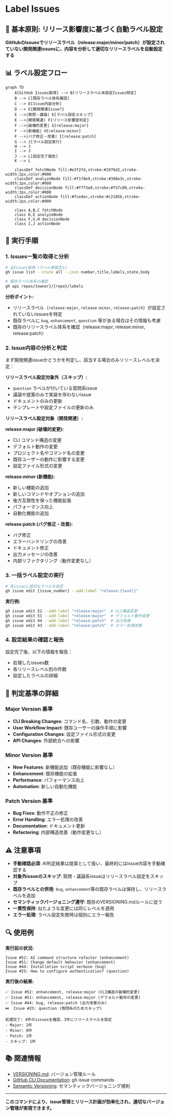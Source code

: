 # Label Issues

## 🎯 基本原則: リリース影響度に基づく自動ラベル設定

**GitHubのissuesでリリースラベル（release:major/minor/patch）が設定されていない開発関連issuesに、内容を分析して適切なリリースラベルを自動設定する**

## 📊 ラベル設定フロー

```mermaid
graph TD
    A[GitHub Issues取得] --> B[リリースラベル未設定Issues特定]
    B --> C[既存ラベル体系確認]
    C --> D[Issue内容分析]
    D --> E{開発関連Issue?}
    E -->|質問・議論| K[ラベル設定スキップ]
    E -->|開発関連| F{リリース影響度判定}
    F -->|破壊的変更| G[release:major]
    F -->|新機能| H[release:minor]
    F -->|バグ修正・改善| I[release:patch]
    G --> J[ラベル設定実行]
    H --> J
    I --> J
    J --> L[設定完了報告]
    K --> L

    classDef fetchNode fill:#e3f2fd,stroke:#1976d2,stroke-width:2px,color:#000
    classDef analyzeNode fill:#f1f8e9,stroke:#388e3c,stroke-width:2px,color:#000
    classDef decisionNode fill:#fff3e0,stroke:#f57c00,stroke-width:2px,color:#000
    classDef actionNode fill:#fce4ec,stroke:#c2185b,stroke-width:2px,color:#000

    class A,B,C fetchNode
    class D,E analyzeNode
    class F,G,H decisionNode
    class I,J actionNode
```

## 🚀 実行手順

### 1. Issues一覧の取得と分析

```bash
# 全Issues取得（ラベル情報含む）
gh issue list --state all --json number,title,labels,state,body

# 既存ラベル体系の確認
gh api repos/{owner}/{repo}/labels
```

**分析ポイント:**
- リリースラベル（`release:major`, `release:minor`, `release:patch`）が設定されていないissuesを特定
- 既存ラベルに `bug`, `enhancement`, `question` 等がある場合はその情報も考慮
- 既存のリリースラベル体系を確認（release:major, release:minor, release:patch）

### 2. Issue内容の分析と判定

まず開発関連issueかどうかを判定し、該当する場合のみリリースレベルを決定：

**リリースラベル設定対象外（スキップ）:**
- `question` ラベルが付いている質問系issue
- 議論や提案のみで実装を伴わないissue  
- ドキュメントのみの更新
- テンプレートや設定ファイルの更新のみ

**リリースラベル設定対象（開発関連）:**

**release:major (破壊的変更):**
- CLI コマンド構造の変更
- デフォルト動作の変更 
- プロジェクト名やコマンド名の変更
- 既存ユーザーの動作に影響する変更
- 設定ファイル形式の変更

**release:minor (新機能):**
- 新しい機能の追加
- 新しいコマンドやオプションの追加
- 後方互換性を保った機能拡張
- パフォーマンス向上
- 自動化機能の追加

**release:patch (バグ修正・改善):**
- バグ修正
- エラーハンドリングの改善
- ドキュメント修正
- 出力メッセージの改善
- 内部リファクタリング（動作変更なし）

### 3. 一括ラベル設定の実行

```bash
# 各issueに適切なラベルを設定
gh issue edit {issue_number} --add-label "release:{level}"
```

**実行例:**
```bash
gh issue edit 52 --add-label "release:major"  # CLI構造変更
gh issue edit 51 --add-label "release:major"  # デフォルト動作変更
gh issue edit 44 --add-label "release:patch"  # 出力改善
gh issue edit 43 --add-label "release:patch"  # エラー処理改善
```

### 4. 設定結果の確認と報告

設定完了後、以下の情報を報告：
- 処理したissues数
- 各リリースレベル別の件数
- 設定したラベルの詳細

## 📝 判定基準の詳細

### Major Version 基準
- **CLI Breaking Changes**: コマンド名、引数、動作の変更
- **User Workflow Impact**: 既存ユーザーの操作手順に影響
- **Configuration Changes**: 設定ファイル形式の変更
- **API Changes**: 外部統合への影響

### Minor Version 基準  
- **New Features**: 新機能追加（既存機能に影響なし）
- **Enhancement**: 既存機能の拡張
- **Performance**: パフォーマンス向上
- **Automation**: 新しい自動化機能

### Patch Version 基準
- **Bug Fixes**: 動作不正の修正
- **Error Handling**: エラー処理の改善
- **Documentation**: ドキュメント更新
- **Refactoring**: 内部構造改善（動作変更なし）

## ⚠️ 注意事項

- **手動確認必須**: AI判定結果は提案として扱い、最終的にはissue内容を手動確認する
- **対象外issueのスキップ**: 質問・議論系issueはリリースラベル設定をスキップ
- **既存ラベルとの併用**: `bug`, `enhancement`等の既存ラベルは保持し、リリースラベルを追加
- **セマンティックバージョニング遵守**: 既存のVERSIONING.mdルールに従う
- **一貫性保持**: 似たような変更には同じレベルを適用
- **エラー処理**: ラベル設定失敗時は個別にエラー報告

## 🔍 使用例

**実行前の状況:**
```
Issue #52: AI command structure refactor (enhancement)
Issue #51: Change default behavior (enhancement) 
Issue #44: Installation script verbose (bug)
Issue #25: How to configure authentication? (question)
```

**実行後の結果:**
```
✅ Issue #52: enhancement, release:major (CLI構造の破壊的変更)
✅ Issue #51: enhancement, release:major (デフォルト動作の変更)
✅ Issue #44: bug, release:patch (出力改善のみ)
⏭️  Issue #25: question (質問系のためスキップ)

処理完了: 4件のissuesを確認、3件にリリースラベルを設定
- Major: 2件
- Minor: 0件  
- Patch: 1件
- スキップ: 1件
```

## 📚 関連情報

- [VERSIONING.md](../VERSIONING.md): バージョン管理ルール
- [GitHub CLI Documentation](https://cli.github.com/manual/): gh issue commands
- [Semantic Versioning](https://semver.org/): セマンティックバージョニング規則

---

**このコマンドにより、issue管理とリリース計画が効率化され、適切なバージョン管理が実現できます。**